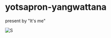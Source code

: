 # yotsapron-yangwattana


present by "It's me"

![S](https://www.youngpioneertours.com/wp-content/uploads/2020/04/Pol-Pot.jpg)
